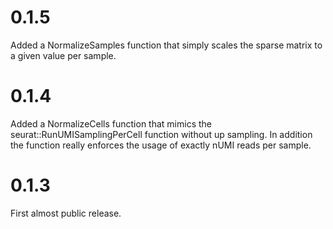 # 0.1.5

Added a NormalizeSamples function that simply scales the sparse matrix to a given value per sample.

# 0.1.4

Added a NormalizeCells function that mimics the seurat::RunUMISamplingPerCell function without up sampling.
In addition the function really enforces the usage of exactly nUMI reads per sample.

# 0.1.3

First almost public release.
